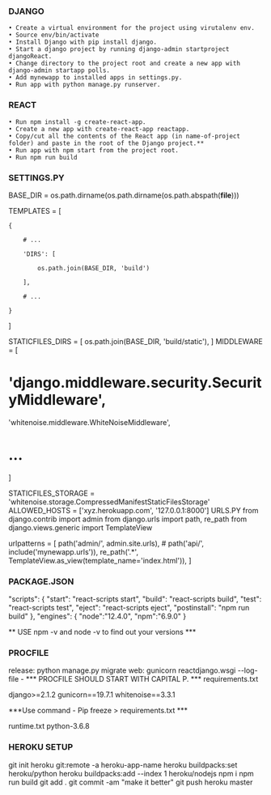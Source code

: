 ### DJANGO 

 
    • Create a virtual environment for the project using virutalenv env. 
    • Source env/bin/activate 
    • Install Django with pip install django. 
    • Start a django project by running django-admin startproject djangoReact. 
    • Change directory to the project root and create a new app with django-admin startapp polls. 
    • Add mynewapp to installed apps in settings.py. 
    • Run app with python manage.py runserver.

### REACT

    • Run npm install -g create-react-app. 
    • Create a new app with create-react-app reactapp. 
    • Copy/cut all the contents of the React app (in name-of-project folder) and paste in the root of the Django project.** 
    • Run app with npm start from the project root.
    • Run npm run build 

### SETTINGS.PY

BASE_DIR = os.path.dirname(os.path.dirname(os.path.abspath(__file__)))

TEMPLATES = [

    {
    
        # ...
        
        'DIRS': [
        
            os.path.join(BASE_DIR, 'build')
            
        ],
        
        # ...
        
    }
    
]

STATICFILES_DIRS = [
    os.path.join(BASE_DIR, 'build/static'),
]
MIDDLEWARE = [
  # 'django.middleware.security.SecurityMiddleware',
  'whitenoise.middleware.WhiteNoiseMiddleware',
  # ...
]

STATICFILES_STORAGE = 'whitenoise.storage.CompressedManifestStaticFilesStorage'
ALLOWED_HOSTS = ['xyz.herokuapp.com', '127.0.0.1:8000']
URLS.PY
from django.contrib import admin
from django.urls import path, re_path
from django.views.generic import TemplateView

urlpatterns = [
    path('admin/', admin.site.urls),
    # path('api/', include('mynewapp.urls')),
    re_path('.*', TemplateView.as_view(template_name='index.html')),
]

### PACKAGE.JSON

"scripts": {
"start": "react-scripts start",
"build": "react-scripts build",
"test": "react-scripts test",
"eject": "react-scripts eject",
"postinstall": "npm run build"
},
"engines": {
"node":"12.4.0",
"npm":"6.9.0"
}


** USE npm -v and node -v to find out your versions ***

### PROCFILE 
release: python manage.py migrate
web: gunicorn reactdjango.wsgi --log-file -
*** PROCFILE SHOULD START WITH CAPITAL P. ***
requirements.txt

django>=2.1.2
gunicorn==19.7.1
whitenoise==3.3.1


***Use command - Pip freeze > requirements.txt ***

runtime.txt
python-3.6.8


### HEROKU SETUP

git init
heroku git:remote -a heroku-app-name
heroku buildpacks:set heroku/python
heroku buildpacks:add --index 1 heroku/nodejs
npm i
npm run build
git add .
git commit -am "make it better"
git push heroku master











